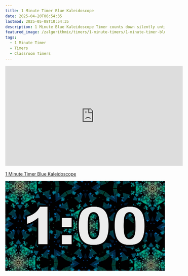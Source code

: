 ```yaml
---
title: 1 Minute Timer Blue Kaleidoscope
date: 2025-04-20T06:54:35
lastmod: 2025-05-08T10:54:35
description: 1 Minute Blue Kaleidoscope Timer counts down silently until it reaches 0:00 and then makes a sound to show time is up
featured_image: /zalgorithmic/timers/1-minute-timers/1-minute-timer-blue-kaleidoscope.md
tags:
  - 1 Minute Timer
  - Timers
  - Classroom Timers
---
```


<div class="iframe-16-9-container">
<iframe class="youTubeIframe" width="560" height="315" src="https://www.youtube.com/embed/-qnMCrbbE28" title="YouTube video player" frameborder="0" allow="accelerometer; autoplay; clipboard-write; encrypted-media; gyroscope; picture-in-picture; web-share" allowfullscreen></iframe>
</div>

[1 Minute Timer Blue Kaleidoscope](https://youtu.be/-qnMCrbbE28)

![1 Minute Timer Blue Kaleidoscope](./attachments/1-minute-timer-blue-kaleidoscope-thumb.jpg)

